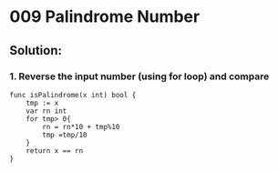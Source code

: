 # 009 Palindrome Number

## Solution:

### 1. Reverse the input number (using for loop) and compare

```
func isPalindrome(x int) bool {
    tmp := x
    var rn int
    for tmp> 0{
        rn = rn*10 + tmp%10
        tmp =tmp/10
    }
    return x == rn
}
```
